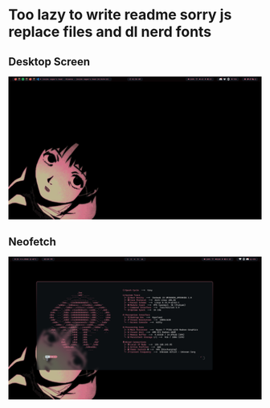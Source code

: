 # Too lazy to write readme sorry js replace files and dl nerd fonts


## Desktop Screen


<p align="center">

  <img src="img/screen.png" alt="Base screen" width="800">

</p>


## Neofetch 


<p align="center">

  <img src="img/neofetch.png" alt="Neofetch" width="800">

</p>